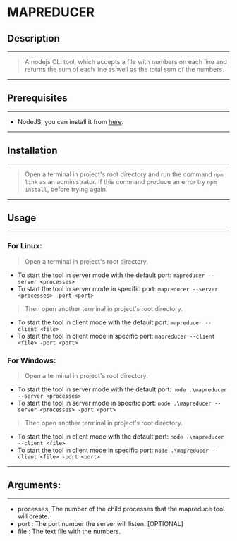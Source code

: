 # MAPREDUCER

## Description
------------------------
> A nodejs CLI tool, which accepts a file with numbers on each line and returns the sum of each line as well as the total sum of the numbers.

----------------------------------------------------------------------------------------------------

## Prerequisites
------------------------
- NodeJS, you can install it from [here](https://nodejs.org).

----------------------------------------------------------------------------------------------------

## Installation
------------------------
> Open a terminal in project's root directory and run the command `npm link` as an administrator.
> If this command produce an error try `npm install`, before trying again.

----------------------------------------------------------------------------------------------------

## Usage
------------------------
### For Linux:
> Open a terminal in project's root directory.
- To start the tool in server mode with the default port: `mapreducer --server <processes>`
- To start the tool in server mode in specific port: `mapreducer --server <processes> -port <port>`

> Then open another terminal in project's root directory.
- To start the tool in client mode with the default port: `mapreducer --client <file>`
- To start the tool in client mode in specific port: `mapreducer --client <file> -port <port>`

### For Windows:
> Open a terminal in project's root directory.
- To start the tool in server mode with the default port: `node .\mapreducer --server <processes>`
- To start the tool in server mode in specific port: `node .\mapreducer --server <processes> -port <port>`

> Then open another terminal in project's root directory.
- To start the tool in client mode with the default port: `node .\mapreducer --client <file>`
- To start the tool in client mode in specific port: `node .\mapreducer --client <file> -port <port>`
----------------------------------------------------------------------------------------------------

## Arguments: 
------------------------
- processes: The number of the child processes that the mapreduce tool will create.
- port     : The port number the server will listen. [OPTIONAL]
- file     : The text file with the numbers.
 